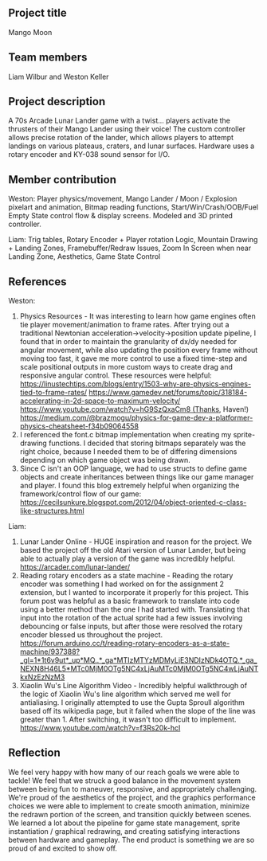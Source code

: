 ## Project title

Mango Moon

## Team members

Liam Wilbur and Weston Keller

## Project description

A 70s Arcade Lunar Lander game with a twist... players activate the thrusters of their Mango Lander using their voice! The custom controller allows precise rotation of the lander, which allows players to attempt landings on various plateaus, craters, and lunar surfaces. Hardware uses a rotary encoder and KY-038 sound sensor for I/O.

## Member contribution

Weston: Player physics/movement, Mango Lander / Moon / Explosion pixelart and animation, Bitmap reading functions, Start/Win/Crash/OOB/Fuel Empty State control flow & display screens. Modeled and 3D printed controller.

Liam: Trig tables, Rotary Encoder + Player rotation Logic, Mountain Drawing + Landing Zones, Framebuffer/Redraw Issues, Zoom In Screen when near Landing Zone, Aesthetics, Game State Control

## References

Weston:
1. Physics Resources - It was interesting to learn how game engines often tie player movement/animation to frame rates. After trying out a traditional Newtonian acceleration->velocity->position update pipeline, I found that in order to maintain the granularity of dx/dy needed for angular movement, while also updating the position every frame without moving too fast, it gave me more control to use a fixed time-step and scale positional outputs in more custom ways to create drag and responsive angular control. These resources were helpful:
https://linustechtips.com/blogs/entry/1503-why-are-physics-engines-tied-to-frame-rates/
https://www.gamedev.net/forums/topic/318184-accelerating-in-2d-space-to-maximum-velocity/
https://www.youtube.com/watch?v=hG9SzQxaCm8 (Thanks, Haven!)
https://medium.com/@brazmogu/physics-for-game-dev-a-platformer-physics-cheatsheet-f34b09064558
3. I referenced the font.c bitmap implementation when creating my sprite-drawing functions. I decided that storing bitmaps separately was the right choice, because I needed them to be of differing dimensions depending on which game object was being drawn.
4. Since C isn't an OOP language, we had to use structs to define game objects and create inheritances between things like our game manager and player. I found this blog extremely helpful when organizing the framework/control flow of our game:
https://cecilsunkure.blogspot.com/2012/04/object-oriented-c-class-like-structures.html

Liam:
1. Lunar Lander Online - HUGE inspiration and reason for the project. We based the project off the old Atari version of Lunar Lander, but being able to actually play a version of the game was incredibly helpful.
https://arcader.com/lunar-lander/
4. Reading rotary encoders as a state machine - Reading the rotary encoder was something I had worked on for the assignment 2 extension, but I wanted to incorporate it properly for this project. This forum post was helpful as a basic framework to translate into code using a better method than the one I had started with. Translating that input into the rotation of the actual sprite had a few issues involving debouncing or false inputs, but after those were resolved the rotary encoder blessed us throughout the project.
https://forum.arduino.cc/t/reading-rotary-encoders-as-a-state-machine/937388?_gl=1*1t6v9ut*_up*MQ..*_ga*MTIzMTYzMDMyLjE3NDIzNDk4OTQ.*_ga_NEXN8H46L5*MTc0MjM0OTg5NC4xLjAuMTc0MjM0OTg5NC4wLjAuNTkxNzEzNzM3
6. Xiaolin Wu's Line Algorithm Video - Incredibly helpful walkthrough of the logic of Xiaolin Wu's line algorithm which served me well for antialiasing. I originally attempted to use the Gupta Sproull algorithm based off its wikipedia page, but it failed when the slope of the line was greater than 1. After switching, it wasn't too difficult to implement.
https://www.youtube.com/watch?v=f3Rs20k-hcI

## Reflection

We feel very happy with how many of our reach goals we were able to tackle! We feel that we struck a good balance in the movement system between being fun to maneuver, responsive, and appropriately challenging. We're proud of the aesthetics of the project, and the graphics performance choices we were able to implement to create smooth animation, minimize the redrawn portion of the screen, and transition quickly between scenes. We learned a lot about the pipeline for game state management, sprite instantiation / graphical redrawing, and creating satisfying interactions between hardware and gameplay. The end product is something we are so proud of and excited to show off.
